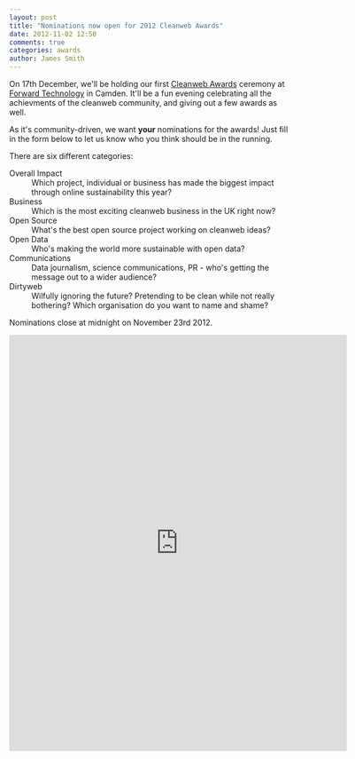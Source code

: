 ```yaml
---
layout: post
title: "Nominations now open for 2012 Cleanweb Awards"
date: 2012-11-02 12:50
comments: true
categories: awards
author: James Smith
---
```


On 17th December, we'll be holding our first <a href='http://www.meetup.com/Cleanweb-London/events/83832442/'>Cleanweb Awards</a> ceremony at <a href='http://forwardtechnology.co.uk/venue'>Forward Technology</a> in Camden. It'll be a fun evening celebrating all the achievments of the cleanweb community, and giving out a few awards as well. 

As it's community-driven, we want <strong>your</strong> nominations for the awards! Just fill in the form below to let us know who you think should be in the running.

There are six different categories:

<dl>
  <dt>Overall Impact</dt>
  <dd>Which project, individual or business has made the biggest impact through online sustainability this year?</dd>
  <dt>Business</dt>
  <dd>Which is the most exciting cleanweb business in the UK right now?</dd>
  <dt>Open Source</dt>
  <dd>What's the best open source project working on cleanweb ideas?</dd>
  <dt>Open Data</dt>
  <dd>Who's making the world more sustainable with open data?</dd>
  <dt>Communications</dt>
  <dd>Data journalism, science communications, PR - who's getting the message out to a wider audience?</dd>
  <dt>Dirtyweb</dt>
  <dd>Wilfully ignoring the future? Pretending to be clean while not really bothering? Which organisation do you want to name and shame?</dd>
</dl>

Nominations close at midnight on November 23rd 2012.

<iframe src="https://docs.google.com/spreadsheet/embeddedform?formkey=dGJwZy1GMlNlbUlibk5aR2xKZ3NROVE6MQ" width="610" height="750" frameborder="0" marginheight="0" marginwidth="0">Loading...</iframe>